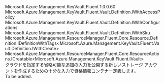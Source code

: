 <Type Name="IWithCreate" FullName="Microsoft.Azure.Management.KeyVault.Fluent.Vault.Definition.IWithCreate">
  <TypeSignature Language="C#" Value="public interface IWithCreate : Microsoft.Azure.Management.KeyVault.Fluent.Vault.Definition.IWithAccessPolicy, Microsoft.Azure.Management.KeyVault.Fluent.Vault.Definition.IWithConfigurations, Microsoft.Azure.Management.KeyVault.Fluent.Vault.Definition.IWithSku, Microsoft.Azure.Management.ResourceManager.Fluent.Core.Resource.Definition.IDefinitionWithTags&lt;Microsoft.Azure.Management.KeyVault.Fluent.Vault.Definition.IWithCreate&gt;, Microsoft.Azure.Management.ResourceManager.Fluent.Core.ResourceActions.ICreatable&lt;Microsoft.Azure.Management.KeyVault.Fluent.IVault&gt;" />
  <TypeSignature Language="ILAsm" Value=".class public interface auto ansi abstract IWithCreate implements class Microsoft.Azure.Management.KeyVault.Fluent.Vault.Definition.IWithAccessPolicy, class Microsoft.Azure.Management.KeyVault.Fluent.Vault.Definition.IWithConfigurations, class Microsoft.Azure.Management.KeyVault.Fluent.Vault.Definition.IWithSku, class Microsoft.Azure.Management.ResourceManager.Fluent.Core.Resource.Definition.IDefinitionWithTags`1&lt;class Microsoft.Azure.Management.KeyVault.Fluent.Vault.Definition.IWithCreate&gt;, class Microsoft.Azure.Management.ResourceManager.Fluent.Core.ResourceActions.ICreatable`1&lt;class Microsoft.Azure.Management.KeyVault.Fluent.IVault&gt;, class Microsoft.Azure.Management.ResourceManager.Fluent.Core.ResourceActions.IIndexable" />
  <TypeSignature Language="DocId" Value="T:Microsoft.Azure.Management.KeyVault.Fluent.Vault.Definition.IWithCreate" />
  <TypeSignature Language="VB.NET" Value="Public Interface IWithCreate&#xA;Implements ICreatable(Of IVault), IDefinitionWithTags(Of IWithCreate), IWithAccessPolicy, IWithConfigurations, IWithSku" />
  <TypeSignature Language="F#" Value="type IWithCreate = interface&#xA;    interface ICreatable&lt;IVault&gt;&#xA;    interface IIndexable&#xA;    interface IDefinitionWithTags&lt;IWithCreate&gt;&#xA;    interface IWithSku&#xA;    interface IWithConfigurations&#xA;    interface IWithAccessPolicy" />
  <AssemblyInfo>
    <AssemblyName>Microsoft.Azure.Management.KeyVault.Fluent</AssemblyName>
    <AssemblyVersion>1.0.0.60</AssemblyVersion>
  </AssemblyInfo>
  <Interfaces>
    <Interface>
      <InterfaceName>Microsoft.Azure.Management.KeyVault.Fluent.Vault.Definition.IWithAccessPolicy</InterfaceName>
    </Interface>
    <Interface>
      <InterfaceName>Microsoft.Azure.Management.KeyVault.Fluent.Vault.Definition.IWithConfigurations</InterfaceName>
    </Interface>
    <Interface>
      <InterfaceName>Microsoft.Azure.Management.KeyVault.Fluent.Vault.Definition.IWithSku</InterfaceName>
    </Interface>
    <Interface>
      <InterfaceName>Microsoft.Azure.Management.ResourceManager.Fluent.Core.Resource.Definition.IDefinitionWithTags&lt;Microsoft.Azure.Management.KeyVault.Fluent.Vault.Definition.IWithCreate&gt;</InterfaceName>
    </Interface>
    <Interface>
      <InterfaceName>Microsoft.Azure.Management.ResourceManager.Fluent.Core.ResourceActions.ICreatable&lt;Microsoft.Azure.Management.KeyVault.Fluent.IVault&gt;</InterfaceName>
    </Interface>
  </Interfaces>
  <Docs>
    <summary>
            クラウドを指定する省略可能な追加の入力を公開する新しいストレージ アカウントを作成するための十分な入力で資格情報コンテナー定義します。
            </summary>
    <remarks>To be added.</remarks>
  </Docs>
  <Members />
</Type>